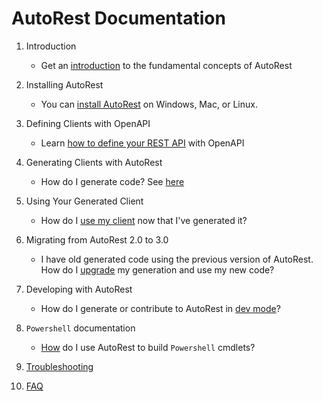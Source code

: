 # AutoRest Documentation

1. Introduction

   - Get an [introduction][introduction] to the fundamental concepts of AutoRest

2. Installing AutoRest

   - You can [install AutoRest][install] on Windows, Mac, or Linux.

3. Defining Clients with OpenAPI

   - Learn [how to define your REST API][openapi] with OpenAPI

4. Generating Clients with AutoRest

   - How do I generate code? See [here][generate]

5. Using Your Generated Client

   - How do I [use my client][client] now that I've generated it?

6. Migrating from AutoRest 2.0 to 3.0

   - I have old generated code using the previous version of AutoRest. How do I [upgrade][migrate] my generation and use my new code?

7. Developing with AutoRest

   - How do I generate or contribute to AutoRest in [dev mode][dev]?

8. `Powershell` documentation

   - [How][powershell] do I use AutoRest to build `Powershell` cmdlets?

9. [Troubleshooting][troubleshooting]

10. [FAQ][faq]

<!-- LINKS -->

[introduction]: https://github.com/Azure/autorest/blob/master/docs/introduction.md
[install]: https://github.com/Azure/autorest/blob/master/docs/install/readme.md
[openapi]: https://github.com/Azure/autorest/blob/master/docs/openapi/readme.md
[generate]: https://github.com/Azure/autorest/blob/master/docs/generate/readme.md
[client]: https://github.com/Azure/autorest/blob/master/docs/client/readme.md
[migrate]: https://github.com/Azure/autorest/blob/master/docs/migrate/readme.md
[dev]: https://github.com/Azure/autorest/blob/master/docs/developer/readme.md
[powershell]: https://github.com/Azure/autorest.powershell/blob/master/docs/readme.md
[troubleshooting]: https://github.com/Azure/autorest/blob/master/docs/troubleshooting.md
[faq]: https://github.com/Azure/autorest/blob/master/docs/faq.md
